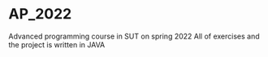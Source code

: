 # AP_2022
Advanced programming course in SUT on spring 2022
All of exercises and the project is written in JAVA
